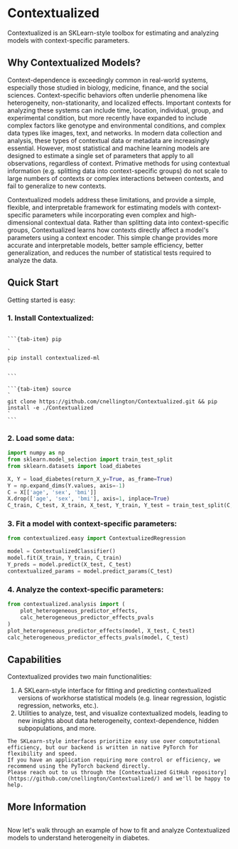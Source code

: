 # Contextualized

Contextualized is an SKLearn-style toolbox for estimating and analyzing models with context-specific parameters.

## Why Contextualized Models?
Context-dependence is exceedingly common in real-world systems, especially those studied in biology, medicine, finance, and the social sciences.
Context-specific behaviors often underlie phenomena like heterogeneity, non-stationarity, and localized effects.
Important contexts for analyzing these systems can include time, location, individual, group, and experimental condition, but more recently have expanded to include complex factors like genotype and environmental conditions, and complex data types like images, text, and networks.
In modern data collection and analysis, these types of contextual data or metadata are increasingly essential. 
However, most statistical and machine learning models are designed to estimate a single set of parameters that apply to all observations, regardless of context.
Primative methods for using contextual information (e.g. splitting data into context-specific groups) do not scale to large numbers of contexts or complex interactions between contexts, and fail to generalize to new contexts.

Contextualized models address these limitations, and provide a simple, flexible, and interpretable framework for estimating models with context-specific parameters while incorporating even complex and high-dimensional contextual data.
Rather than splitting data into context-specific groups, Contextualized learns how contexts directly affect a model's parameters using a context encoder. 
This simple change provides more accurate and interpretable models, better sample efficiency, better generalization, and reduces the number of statistical tests required to analyze the data.

## Quick Start

Getting started is easy:

### 1. Install Contextualized:
````{tab-set}

```{tab-item} pip

`
pip install contextualized-ml
`

```

```{tab-item} source
`
git clone https://github.com/cnellington/Contextualized.git && pip install -e ./Contextualized
`
```

````

### 2. Load some data:
```python
import numpy as np
from sklearn.model_selection import train_test_split
from sklearn.datasets import load_diabetes

X, Y = load_diabetes(return_X_y=True, as_frame=True)
Y = np.expand_dims(Y.values, axis=-1)
C = X[['age', 'sex', 'bmi']]
X.drop(['age', 'sex', 'bmi'], axis=1, inplace=True)
C_train, C_test, X_train, X_test, Y_train, Y_test = train_test_split(C, X, Y, test_size=0.20, random_state=1)
```

### 3. Fit a model with context-specific parameters:
```python
from contextualized.easy import ContextualizedRegression

model = ContextualizedClassifier()
model.fit(X_train, Y_train, C_train)
Y_preds = model.predict(X_test, C_test)
contextualized_params = model.predict_params(C_test)
```

### 4. Analyze the context-specific parameters:
```python
from contextualized.analysis import (
    plot_heterogeneous_predictor_effects, 
    calc_heterogeneous_predictor_effects_pvals
)
plot_heterogeneous_predictor_effects(model, X_test, C_test)
calc_heterogeneous_predictor_effects_pvals(model, C_test)
```

## Capabilities
Contextualized provides two main functionalities:
1. A SKLearn-style interface for fitting and predicting contextualized versions of workhorse statistical models (e.g. linear regression, logistic regression, networks, etc.).
2. Utilities to analyze, test, and visualize contextualized models, leading to new insights about data heterogeneity, context-dependence, hidden subpopulations, and more.

```{note}
The SKLearn-style interfaces prioritize easy use over computational efficiency, but our backend is written in native PyTorch for flexibility and speed. 
If you have an application requiring more control or efficiency, we recommend using the PyTorch backend directly.
Please reach out to us through the [Contextualized GitHub repository](https://github.com/cnellington/Contextualized/) and we'll be happy to help.
```

## More Information
```{tableofcontents}
```

Now let's walk through an example of how to fit and analyze Contextualized models to understand heterogeneity in diabetes.
